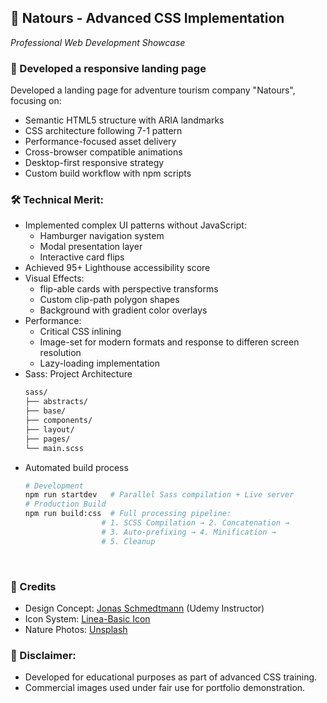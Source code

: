 ## 🌿 Natours - Advanced CSS Implementation

_Professional Web Development Showcase_

### 🚀 Developed a responsive landing page

Developed a landing page for adventure tourism company "Natours", focusing on:

- Semantic HTML5 structure with ARIA landmarks
- CSS architecture following 7-1 pattern
- Performance-focused asset delivery
- Cross-browser compatible animations
- Desktop-first responsive strategy
- Custom build workflow with npm scripts
  <br>

### 🛠️ Technical Merit:

- Implemented complex UI patterns without JavaScript:
  - Hamburger navigation system
  - Modal presentation layer
  - Interactive card flips
- Achieved 95+ Lighthouse accessibility score
- Visual Effects:
  - flip-able cards with perspective transforms
  - Custom clip-path polygon shapes
  - Background with gradient color overlays
- Performance:
  - Critical CSS inlining
  - Image-set for modern formats and response to differen screen resolution
  - Lazy-loading implementation
- Sass: Project Architecture
  ```bash
  sass/
  ├── abstracts/
  ├── base/
  ├── components/
  ├── layout/
  ├── pages/
  └── main.scss
  ```
- Automated build process
  ```bash
  # Development
  npm run startdev   # Parallel Sass compilation + Live server
  # Production Build
  npm run build:css  # Full processing pipeline:
                   # 1. SCSS Compilation → 2. Concatenation →
                   # 3. Auto-prefixing → 4. Minification →
                   # 5. Cleanup
  ```
  <br>

### 📜 Credits

- Design Concept: [Jonas Schmedtmann](https://www.udemy.com/user/jonasschmedtmann/) (Udemy Instructor)
- Icon System: [Linea-Basic Icon](https://linea.io/)
- Nature Photos: [Unsplash](https://unsplash.com/)
  <br>

### 🚦 Disclaimer:

- Developed for educational purposes as part of advanced CSS training.
- Commercial images used under fair use for portfolio demonstration.
